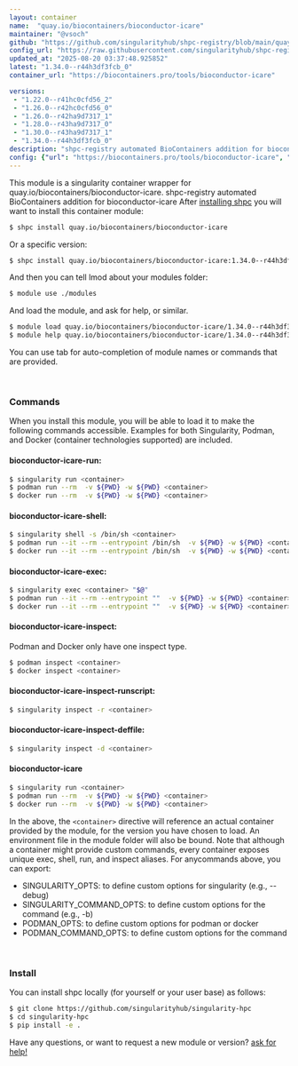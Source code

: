 ```yaml
---
layout: container
name:  "quay.io/biocontainers/bioconductor-icare"
maintainer: "@vsoch"
github: "https://github.com/singularityhub/shpc-registry/blob/main/quay.io/biocontainers/bioconductor-icare/container.yaml"
config_url: "https://raw.githubusercontent.com/singularityhub/shpc-registry/main/quay.io/biocontainers/bioconductor-icare/container.yaml"
updated_at: "2025-08-20 03:37:48.925852"
latest: "1.34.0--r44h3df3fcb_0"
container_url: "https://biocontainers.pro/tools/bioconductor-icare"

versions:
 - "1.22.0--r41hc0cfd56_2"
 - "1.26.0--r42hc0cfd56_0"
 - "1.26.0--r42ha9d7317_1"
 - "1.28.0--r43ha9d7317_0"
 - "1.30.0--r43ha9d7317_1"
 - "1.34.0--r44h3df3fcb_0"
description: "shpc-registry automated BioContainers addition for bioconductor-icare"
config: {"url": "https://biocontainers.pro/tools/bioconductor-icare", "maintainer": "@vsoch", "description": "shpc-registry automated BioContainers addition for bioconductor-icare", "latest": {"1.34.0--r44h3df3fcb_0": "sha256:d7aefb95506ac35f7216a88d571c43ca390a31ae5a85cf2c6d7ea613cd3c93b5"}, "tags": {"1.22.0--r41hc0cfd56_2": "sha256:d96ca382cd12cae3d1da3fbd175563650e5da2715a8cdb0bc760ec2b2df65813", "1.26.0--r42hc0cfd56_0": "sha256:bb5667c3e2a30891dfb825d7b9473df888f3cea16d75391a1e73913c54c67e00", "1.26.0--r42ha9d7317_1": "sha256:2fce62d47fa4ac40ffa7e0eb024f82d050ddf99180e21fa80e321b81af37f7bf", "1.28.0--r43ha9d7317_0": "sha256:852d5fe0617436e6b7b211e0b2704e5dfa407d8da2fa6947bccd2083bda02b3c", "1.30.0--r43ha9d7317_1": "sha256:0b471e5a70940cb43ddee6c6dbfa1c7fe6cf8b6e066697d9f34b3745dc0848da", "1.34.0--r44h3df3fcb_0": "sha256:d7aefb95506ac35f7216a88d571c43ca390a31ae5a85cf2c6d7ea613cd3c93b5"}, "docker": "quay.io/biocontainers/bioconductor-icare"}
---
```


This module is a singularity container wrapper for quay.io/biocontainers/bioconductor-icare.
shpc-registry automated BioContainers addition for bioconductor-icare
After [installing shpc](#install) you will want to install this container module:


```bash
$ shpc install quay.io/biocontainers/bioconductor-icare
```

Or a specific version:

```bash
$ shpc install quay.io/biocontainers/bioconductor-icare:1.34.0--r44h3df3fcb_0
```

And then you can tell lmod about your modules folder:

```bash
$ module use ./modules
```

And load the module, and ask for help, or similar.

```bash
$ module load quay.io/biocontainers/bioconductor-icare/1.34.0--r44h3df3fcb_0
$ module help quay.io/biocontainers/bioconductor-icare/1.34.0--r44h3df3fcb_0
```

You can use tab for auto-completion of module names or commands that are provided.

<br>

### Commands

When you install this module, you will be able to load it to make the following commands accessible.
Examples for both Singularity, Podman, and Docker (container technologies supported) are included.

#### bioconductor-icare-run:

```bash
$ singularity run <container>
$ podman run --rm  -v ${PWD} -w ${PWD} <container>
$ docker run --rm  -v ${PWD} -w ${PWD} <container>
```

#### bioconductor-icare-shell:

```bash
$ singularity shell -s /bin/sh <container>
$ podman run --it --rm --entrypoint /bin/sh  -v ${PWD} -w ${PWD} <container>
$ docker run --it --rm --entrypoint /bin/sh  -v ${PWD} -w ${PWD} <container>
```

#### bioconductor-icare-exec:

```bash
$ singularity exec <container> "$@"
$ podman run --it --rm --entrypoint ""  -v ${PWD} -w ${PWD} <container> "$@"
$ docker run --it --rm --entrypoint ""  -v ${PWD} -w ${PWD} <container> "$@"
```

#### bioconductor-icare-inspect:

Podman and Docker only have one inspect type.

```bash
$ podman inspect <container>
$ docker inspect <container>
```

#### bioconductor-icare-inspect-runscript:

```bash
$ singularity inspect -r <container>
```

#### bioconductor-icare-inspect-deffile:

```bash
$ singularity inspect -d <container>
```



#### bioconductor-icare

```bash
$ singularity run <container>
$ podman run --rm  -v ${PWD} -w ${PWD} <container>
$ docker run --rm  -v ${PWD} -w ${PWD} <container>
```


In the above, the `<container>` directive will reference an actual container provided
by the module, for the version you have chosen to load. An environment file in the
module folder will also be bound. Note that although a container
might provide custom commands, every container exposes unique exec, shell, run, and
inspect aliases. For anycommands above, you can export:

 - SINGULARITY_OPTS: to define custom options for singularity (e.g., --debug)
 - SINGULARITY_COMMAND_OPTS: to define custom options for the command (e.g., -b)
 - PODMAN_OPTS: to define custom options for podman or docker
 - PODMAN_COMMAND_OPTS: to define custom options for the command

<br>

### Install

You can install shpc locally (for yourself or your user base) as follows:

```bash
$ git clone https://github.com/singularityhub/singularity-hpc
$ cd singularity-hpc
$ pip install -e .
```

Have any questions, or want to request a new module or version? [ask for help!](https://github.com/singularityhub/singularity-hpc/issues)